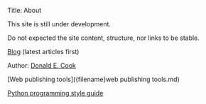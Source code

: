 Title: About   

This site is still under development.

Do not expected the site content, structure, nor links to be stable.

[Blog](blog.html) (latest articles first)
  
Author: [Donald E. Cook]({filename}donald-cook.md)  

[Web publishing tools]({filename}web publishing tools.md)  

[Python programming style guide]({filename}python_style_guide.md)  
